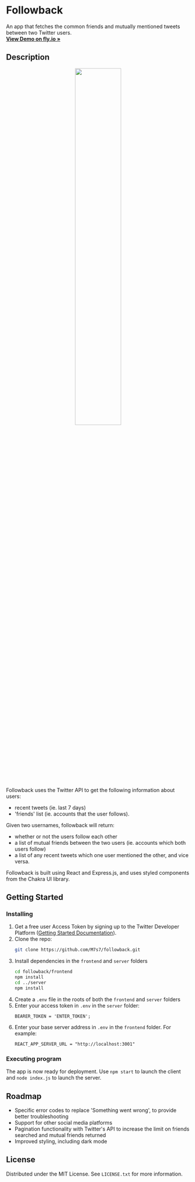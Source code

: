 # Followback

An app that fetches the common friends and mutually mentioned tweets between two Twitter users.
    <br />
    <a href="https://followback.fly.dev"><strong>View Demo on fly.io »</strong></a>
    <br />

## Description
<div align="center">
  <img src="https://i.ibb.co/ZSxcGrB/followback-demo.gif" width="50%"/>
</div>

Followback uses the Twitter API to get the following information about users:
* recent tweets (ie. last 7 days)
* 'friends' list (ie. accounts that the user follows).

Given two usernames, followback will return:
* whether or not the users follow each other
* a list of mutual friends between the two users (ie. accounts which both users follow)
* a list of any recent tweets which one user mentioned the other, and vice versa.

Followback is built using React and Express.js, and uses styled components from the Chakra UI library. 

## Getting Started

### Installing
1. Get a free user Access Token by signing up to the Twitter Developer Platform ([Getting Started Documentation](https://developer.twitter.com/en/docs/twitter-api/getting-started/getting-access-to-the-twitter-api)).
2. Clone the repo:
   ```sh
   git clone https://github.com/M7s7/followback.git
   ```
3. Install dependencies in the `frontend` and `server` folders
   ```sh
   cd followback/frontend
   npm install
   cd ../server
   npm install
   ```
4. Create a `.env` file in the roots of both the `frontend` and `server` folders
5. Enter your access token in `.env` in the `server` folder:
   ```
   BEARER_TOKEN = 'ENTER_TOKEN';
   ```
6. Enter your base server address in `.env` in the `frontend` folder. For example:
   ```
   REACT_APP_SERVER_URL = "http://localhost:3001"
   ```
	
### Executing program
The app is now ready for deployment. Use `npm start` to launch the client and `node index.js` to launch the server.

## Roadmap

* Specific error codes to replace 'Something went wrong', to provide better troubleshooting
* Support for other social media platforms
* Pagination functionality with Twitter's API to increase the limit on friends searched and mutual friends returned
* Improved styling, including dark mode

## License

Distributed under the MIT License. See `LICENSE.txt` for more information.

